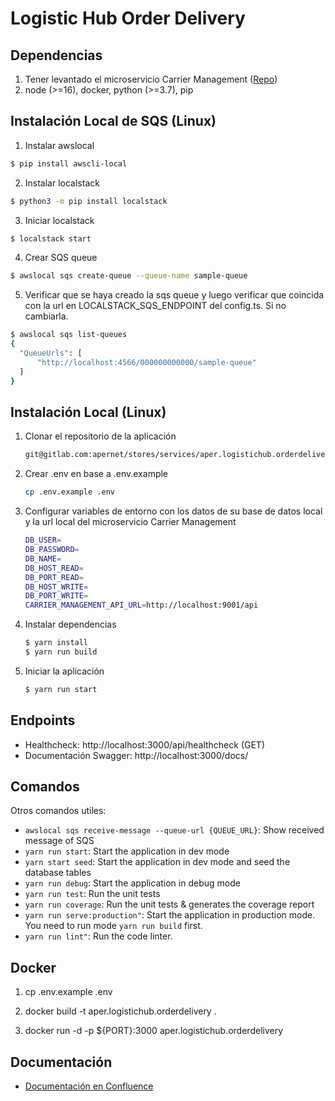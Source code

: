 # Logistic Hub Order Delivery

## Dependencias

1. Tener levantado el microservicio Carrier
   Management ([Repo](https://gitlab.com/apernet/stores/services/aper.carrier.management))
2. node (>=16), docker, python (>=3.7), pip

## Instalación Local de SQS (Linux)

1. Instalar awslocal

  ```sh
  $ pip install awscli-local
  ```

2. Instalar localstack

  ```sh
  $ python3 -m pip install localstack
  ```

3. Iniciar localstack

  ```sh
  $ localstack start
  ```

4. Crear SQS queue

  ```sh
  $ awslocal sqs create-queue --queue-name sample-queue
  ```

5. Verificar que se haya creado la sqs queue y luego verificar que coincida con la url en LOCALSTACK_SQS_ENDPOINT del
   config.ts. Si no cambiarla.

  ```sh
  $ awslocal sqs list-queues
  {
    "QueueUrls": [
        "http://localhost:4566/000000000000/sample-queue"
    ]
  }
  ```

## Instalación Local (Linux)

1. Clonar el repositorio de la aplicación
   ```sh
   git@gitlab.com:apernet/stores/services/aper.logistichub.orderdelivery.git
   ```
2. Crear .env en base a .env.example
   ```sh
   cp .env.example .env
   ```
3. Configurar variables de entorno con los datos de su base de datos local y la url local del microservicio Carrier
   Management
   ```sh
   DB_USER=
   DB_PASSWORD=
   DB_NAME=
   DB_HOST_READ=
   DB_PORT_READ=
   DB_HOST_WRITE=
   DB_PORT_WRITE=
   CARRIER_MANAGEMENT_API_URL=http://localhost:9001/api
   ```

4. Instalar dependencias
   ```sh
   $ yarn install
   $ yarn run build
   ```
5. Iniciar la aplicación
   ```sh
   $ yarn run start
   ```

## Endpoints

* Healthcheck: http://localhost:3000/api/healthcheck (GET)
* Documentación Swagger: http://localhost:3000/docs/

## Comandos

Otros comandos utiles:

- `awslocal sqs receive-message --queue-url {QUEUE_URL}`: Show received message of SQS
- `yarn run start`: Start the application in dev mode
- `yarn start seed`: Start the application in dev mode and seed the database tables
- `yarn run debug`: Start the application in debug mode
- `yarn run test`: Run the unit tests
- `yarn run coverage`: Run the unit tests & generates the coverage report
- `yarn run serve:production"`: Start the application in production mode. You need to run mode `yarn run build` first.
- `yarn run lint"`: Run the code linter.

## Docker

1. cp .env.example .env

2. docker build -t aper.logistichub.orderdelivery .

3. docker run -d -p ${PORT}:3000 aper.logistichub.orderdelivery

## Documentación

- [Documentación en Confluence](https://aper.atlassian.net/l/cp/odYKCe6A)
